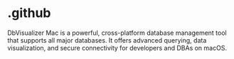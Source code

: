 # .github
DbVisualizer Mac is a powerful, cross-platform database management tool that supports all major databases. It offers advanced querying, data visualization, and secure connectivity for developers and DBAs on macOS.
